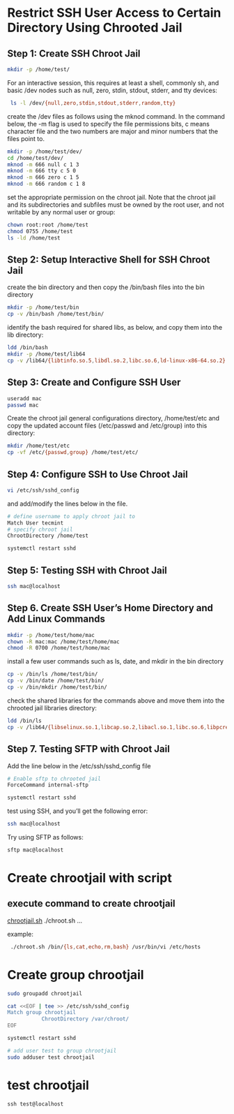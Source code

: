 # Restrict SSH User Access to Certain Directory Using Chrooted Jail
## Step 1: Create SSH Chroot Jail
```sh
mkdir -p /home/test/
```
For an interactive session, this requires at least a shell, commonly sh, and basic /dev nodes such as null, zero, stdin, stdout, stderr, and tty devices:
```sh
 ls -l /dev/{null,zero,stdin,stdout,stderr,random,tty}
```
create the /dev files as follows using the mknod command. In the command below, the -m flag is used to specify the file permissions bits, c means character file and the two numbers are major and minor numbers that the files point to.

```sh
mkdir -p /home/test/dev/  
cd /home/test/dev/
mknod -m 666 null c 1 3
mknod -m 666 tty c 5 0
mknod -m 666 zero c 1 5
mknod -m 666 random c 1 8
```
set the appropriate permission on the chroot jail. Note that the chroot jail and its subdirectories and subfiles must be owned by the root user, and not writable by any normal user or group:
```sh
chown root:root /home/test
chmod 0755 /home/test
ls -ld /home/test
```
## Step 2: Setup Interactive Shell for SSH Chroot Jail
create the bin directory and then copy the /bin/bash files into the bin directory
```bash
mkdir -p /home/test/bin
cp -v /bin/bash /home/test/bin/
```
identify the bash required for shared libs, as below, and copy them into the lib directory:

```sh
ldd /bin/bash
mkdir -p /home/test/lib64
cp -v /lib64/{libtinfo.so.5,libdl.so.2,libc.so.6,ld-linux-x86-64.so.2} /home/test/lib64/
```


## Step 3: Create and Configure SSH User
```sh
useradd mac
passwd mac
```
Create the chroot jail general configurations directory, /home/test/etc and copy the updated account files (/etc/passwd and /etc/group) into this directory:
```sh
mkdir /home/test/etc
cp -vf /etc/{passwd,group} /home/test/etc/
```
## Step 4: Configure SSH to Use Chroot Jail
```sh
vi /etc/ssh/sshd_config
```
and add/modify the lines below in the file.

```sh
# define username to apply chroot jail to
Match User tecmint
# specify chroot jail
ChrootDirectory /home/test
```
```sh
systemctl restart sshd
```

## Step 5: Testing SSH with Chroot Jail
```sh
ssh mac@localhost
```

## Step 6. Create SSH User’s Home Directory and Add Linux Commands
```sh
mkdir -p /home/test/home/mac
chown -R mac:mac /home/test/home/mac
chmod -R 0700 /home/test/home/mac
```
install a few user commands such as ls, date, and mkdir in the bin directory
```sh
cp -v /bin/ls /home/test/bin/
cp -v /bin/date /home/test/bin/
cp -v /bin/mkdir /home/test/bin/
```
check the shared libraries for the commands above and move them into the chrooted jail libraries directory:
```sh
ldd /bin/ls
cp -v /lib64/{libselinux.so.1,libcap.so.2,libacl.so.1,libc.so.6,libpcre.so.1,libdl.so.2,ld-linux-x86-64.so.2,libattr.so.1,libpthread.so.0} /home/test/lib64/
```
## Step 7. Testing SFTP with Chroot Jail
Add the line below in the /etc/ssh/sshd_config file
```sh
# Enable sftp to chrooted jail
ForceCommand internal-sftp
```
```sh
systemctl restart sshd
```
test using SSH, and you’ll get the following error:
```sh
ssh mac@localhost
```
Try using SFTP as follows:
```sh
sftp mac@localhost
```

# Create chrootjail with script
 ## execute command to create chrootjail
[chrootjail.sh](https://github.com/luudinhmac/linux_scripts/blob/master/chrootjail/chrootjail.sh)
./chroot.sh <path-to-command1> <path-to-command2> ... <path-to-command-n>

 example:
```sh
 ./chroot.sh /bin/{ls,cat,echo,rm,bash} /usr/bin/vi /etc/hosts
 ```
 # Create group chrootjail
 ```sh
 sudo groupadd chrootjail
 ```
 ```sh
 cat <<EOF | tee >> /etc/ssh/sshd_config
 Match group chrootjail
            ChrootDirectory /var/chroot/
 EOF
 
systemctl restart sshd

# add user test to group chrootjail
sudo adduser test chrootjail
```
# test chrootjail
```
ssh test@localhost
```